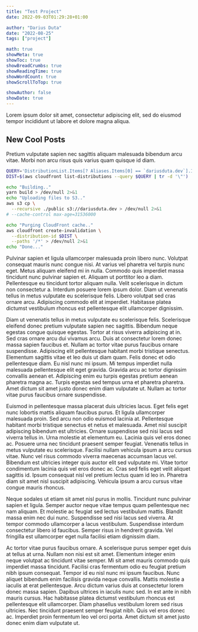 ```yaml
---
title: "Test Project"
date: 2022-09-03T01:29:28+01:00

author: "Darius Duta"
date: "2022-08-25"
tags: ["project"]

math: true
showMeta: true
showToc: true
showBreadCrumbs: true
showReadingTime: true
showWordCount: true
showScrollToTop: true

showAuthor: false
showDate: true
---
```


Lorem ipsum dolor sit amet, consectetur adipiscing elit, sed do eiusmod tempor incididunt ut labore et dolore magna aliqua.

<!--more-->

## New Cool Posts

Pretium vulputate sapien nec sagittis aliquam malesuada bibendum arcu vitae. Morbi non arcu risus quis varius quam quisque id diam.

```bash
QUERY='DistributionList.Items[? Aliases.Items[0] == `dariusduta.dev`].Id | [0]' 
DIST=$(aws cloudfront list-distributions --query $QUERY | tr -d '\"')

echo "Building.."
yarn build > /dev/null 2>&1
echo "Uploading files to S3.."
aws s3 cp \
  --recursive ./public s3://dariusduta.dev > /dev/null 2>&1
# --cache-control max-age=31536000

echo "Purging CloudFront cache.."
aws cloudfront create-invalidation \
  --distribution-id $DIST \
  --paths '/*' > /dev/null 2>&1
echo "Done..."
```

Pulvinar sapien et ligula ullamcorper malesuada proin libero nunc. Volutpat consequat mauris nunc congue nisi. At varius vel pharetra vel turpis nunc eget. Metus aliquam eleifend mi in nulla. Commodo quis imperdiet massa tincidunt nunc pulvinar sapien et. Aliquam ut porttitor leo a diam. Pellentesque eu tincidunt tortor aliquam nulla. Velit scelerisque in dictum non consectetur a. Interdum posuere lorem ipsum dolor. Diam ut venenatis tellus in metus vulputate eu scelerisque felis. Libero volutpat sed cras ornare arcu. Adipiscing commodo elit at imperdiet. Habitasse platea dictumst vestibulum rhoncus est pellentesque elit ullamcorper dignissim.

Diam ut venenatis tellus in metus vulputate eu scelerisque felis. Scelerisque eleifend donec pretium vulputate sapien nec sagittis. Bibendum neque egestas congue quisque egestas. Tortor at risus viverra adipiscing at in. Sed cras ornare arcu dui vivamus arcu. Duis at consectetur lorem donec massa sapien faucibus et. Nullam ac tortor vitae purus faucibus ornare suspendisse. Adipiscing elit pellentesque habitant morbi tristique senectus. Elementum sagittis vitae et leo duis ut diam quam. Felis donec et odio pellentesque diam. Eu nisl nunc mi ipsum. Mi tempus imperdiet nulla malesuada pellentesque elit eget gravida. Gravida arcu ac tortor dignissim convallis aenean et. Adipiscing enim eu turpis egestas pretium aenean pharetra magna ac. Turpis egestas sed tempus urna et pharetra pharetra. Amet dictum sit amet justo donec enim diam vulputate ut. Nullam ac tortor vitae purus faucibus ornare suspendisse.

Euismod in pellentesque massa placerat duis ultricies lacus. Eget felis eget nunc lobortis mattis aliquam faucibus purus. Et ligula ullamcorper malesuada proin. Sed arcu non odio euismod lacinia at. Pellentesque habitant morbi tristique senectus et netus et malesuada. Amet nisl suscipit adipiscing bibendum est ultricies. Ornare suspendisse sed nisi lacus sed viverra tellus in. Urna molestie at elementum eu. Lacinia quis vel eros donec ac. Posuere urna nec tincidunt praesent semper feugiat. Venenatis tellus in metus vulputate eu scelerisque. Facilisi nullam vehicula ipsum a arcu cursus vitae. Nunc vel risus commodo viverra maecenas accumsan lacus vel. Bibendum est ultricies integer quis auctor elit sed vulputate mi. Vitae tortor condimentum lacinia quis vel eros donec ac. Cras sed felis eget velit aliquet sagittis id. Ipsum consequat nisl vel pretium lectus quam id leo in. Pharetra diam sit amet nisl suscipit adipiscing. Vehicula ipsum a arcu cursus vitae congue mauris rhoncus.

Neque sodales ut etiam sit amet nisl purus in mollis. Tincidunt nunc pulvinar sapien et ligula. Semper auctor neque vitae tempus quam pellentesque nec nam aliquam. Et molestie ac feugiat sed lectus vestibulum mattis. Blandit massa enim nec dui nunc. Suspendisse sed nisi lacus sed viverra. At tempor commodo ullamcorper a lacus vestibulum. Suspendisse interdum consectetur libero id faucibus. Semper risus in hendrerit gravida. Vel fringilla est ullamcorper eget nulla facilisi etiam dignissim diam.

Ac tortor vitae purus faucibus ornare. A scelerisque purus semper eget duis at tellus at urna. Nullam non nisi est sit amet. Elementum integer enim neque volutpat ac tincidunt vitae semper. Mi sit amet mauris commodo quis imperdiet massa tincidunt. Facilisi cras fermentum odio eu feugiat pretium nibh ipsum consequat. Tempor id eu nisl nunc mi ipsum faucibus. Nunc aliquet bibendum enim facilisis gravida neque convallis. Mattis molestie a iaculis at erat pellentesque. Arcu dictum varius duis at consectetur lorem donec massa sapien. Dapibus ultrices in iaculis nunc sed. In est ante in nibh mauris cursus. Hac habitasse platea dictumst vestibulum rhoncus est pellentesque elit ullamcorper. Diam phasellus vestibulum lorem sed risus ultricies. Nec tincidunt praesent semper feugiat nibh. Quis vel eros donec ac. Imperdiet proin fermentum leo vel orci porta. Amet dictum sit amet justo donec enim diam vulputate ut.
